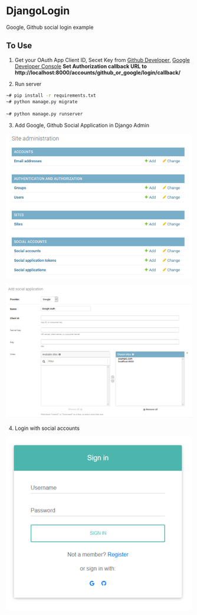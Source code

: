 # DjangoLogin

Google, Github social login example

## To Use

1. Get your OAuth App Client ID, Secet Key from [Github Developer](https://github.com/settings/developers), [Google Developer Console](https://console.developers.google.com/)
   **Set Authorization callback URL to http://localhost:8000/accounts/github_or_google/login/callback/**

2. Run server

```sh
~# pip install -r requirements.txt
~# python manage.py migrate

~# python manage.py runserver
```

3. Add Google, Github Social Application in Django Admin

![django-admin](https://raw.githubusercontent.com/joojaeyoon/joojaeyoon.github.io/master/assets/images/2020/04/django-admin.png)

![social-login](https://raw.githubusercontent.com/joojaeyoon/joojaeyoon.github.io/master/assets/images/2020/04/social-application.png)

4. Login with social accounts

![login](https://raw.githubusercontent.com/joojaeyoon/joojaeyoon.github.io/master/assets/images/2020/04/login_after.png)
